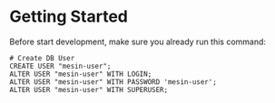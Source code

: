 Getting Started
==

Before start development, make sure you already run this command:
```
# Create DB User
CREATE USER "mesin-user";
ALTER USER "mesin-user" WITH LOGIN;
ALTER USER "mesin-user" WITH PASSWORD 'mesin-user';
ALTER USER "mesin-user" WITH SUPERUSER;
```
